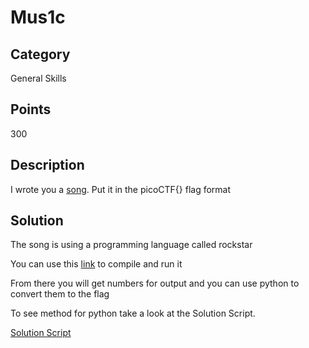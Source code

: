 # Mus1c

## Category
General Skills

## Points 
300

## Description
I wrote you a [song](https://2019shell1.picoctf.com/static/24287456e17d7ee3a35147517fcb9305/lyrics.txt). Put it in the picoCTF{} flag format

## Solution
The song is using a programming language called rockstar

You can use this [link](https://codewithrockstar.com/online) to compile and run it

From there you will get numbers for output and you can use python to convert them to the flag

To see method for python take a look at the Solution Script.

[Solution Script](https://github.com/NDJSec/PicoCTF-2019-Writeup/blob/master/General_Skills/2Warm/Solution.py)
